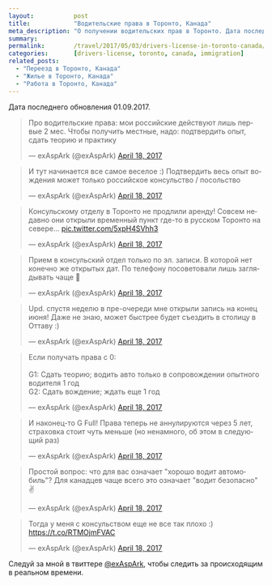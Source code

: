 ```yaml
---
layout:           post
title:            "Водительские права в Торонто, Канада"
meta_description: "О получении водительских прав в Торонто. Дата последнего обновления 01.09.2017. Следуй за мной в твиттере @exAspArk, чтобы следить за происходящим в реальном времени :)"
summary:
permalink:        /travel/2017/05/03/drivers-license-in-toronto-canada/
categories:       [drivers-license, toronto, canada, immigration]
related_posts:
  - "Переезд в Торонто, Канада"
  - "Жилье в Торонто, Канада"
  - "Работа в Торонто, Канада"
---
```


Дата последнего обновления 01.09.2017.

<script src="//platform.twitter.com/widgets.js" charset="utf-8"></script>

<blockquote class="twitter-tweet" data-lang="en" data-link-color="#0076df" data-align="center"><p lang="ru" dir="ltr">Про водительские права: мои российские действуют лишь первые 2 мес. Чтобы получить местные, надо: подтвердить опыт, сдать теорию и практику</p>&mdash; exAspArk (@exAspArk) <a href="https://twitter.com/exAspArk/status/854214898800349184">April 18, 2017</a></blockquote>
<blockquote class="twitter-tweet" data-lang="en" data-link-color="#0076df" data-align="center"><p lang="ru" dir="ltr">И тут начинается все самое веселое :) Подтвердить весь опыт вождения может только российское консульство / посольство</p>&mdash; exAspArk (@exAspArk) <a href="https://twitter.com/exAspArk/status/854271315397799937">April 18, 2017</a></blockquote>
<blockquote class="twitter-tweet" data-lang="en" data-link-color="#0076df" data-align="center"><p lang="ru" dir="ltr">Консульскому отделу в Торонто не продлили аренду! Совсем недавно они открыли временный пункт где-то в русском Торонто на севере... <a href="https://t.co/5xpH4SVhh3">pic.twitter.com/5xpH4SVhh3</a></p>&mdash; exAspArk (@exAspArk) <a href="https://twitter.com/exAspArk/status/854271515663249408">April 18, 2017</a></blockquote>
<blockquote class="twitter-tweet" data-lang="en" data-link-color="#0076df" data-align="center"><p lang="ru" dir="ltr">Прием в консульский отдел только по эл. записи. В которой нет конечно же открытых дат. По телефону посоветовали лишь заглядывать чаще 💩</p>&mdash; exAspArk (@exAspArk) <a href="https://twitter.com/exAspArk/status/854271806940864512">April 18, 2017</a></blockquote>
<blockquote class="twitter-tweet" data-lang="en" data-link-color="#0076df" data-align="center" data-conversation="none"><p lang="ru" dir="ltr">Upd. спустя неделю в пре-очереди мне открыли запись на конец июня! Даже не знаю, может быстрее будет съездить в столицу в Оттаву :)</p>&mdash; exAspArk (@exAspArk) <a href="https://twitter.com/exAspArk/status/854309066335801344">April 18, 2017</a></blockquote>
<blockquote class="twitter-tweet" data-lang="en" data-link-color="#0076df" data-align="center"><p lang="ru" dir="ltr">Если получать права с 0:<br><br>G1: Сдать теорию; водить авто только в сопровождении опытного водителя 1 год<br>G2: Сдать вождение; ждать еще 1 год</p>&mdash; exAspArk (@exAspArk) <a href="https://twitter.com/exAspArk/status/854387576169484288">April 18, 2017</a></blockquote>
<blockquote class="twitter-tweet" data-lang="en" data-link-color="#0076df" data-align="center"><p lang="ru" dir="ltr">И наконец-то G Full! Права теперь не аннулируются через 5 лет, страховка стоит чуть меньше (но ненамного, об этом в следующий раз)</p>&mdash; exAspArk (@exAspArk) <a href="https://twitter.com/exAspArk/status/854387772966285312">April 18, 2017</a></blockquote>
<blockquote class="twitter-tweet" data-lang="en" data-link-color="#0076df" data-align="center"><p lang="ru" dir="ltr">Простой вопрос: что для вас означает &quot;хорошо водит автомобиль&quot;? Для канадцев чаще всего это означает &quot;водит безопасно&quot; ✌️</p>&mdash; exAspArk (@exAspArk) <a href="https://twitter.com/exAspArk/status/854388027728244739">April 18, 2017</a></blockquote>
<blockquote class="twitter-tweet" data-lang="en" data-link-color="#0076df" data-align="center"><p lang="ru" dir="ltr">Тогда у меня с консульством еще не все так плохо :) <a href="https://t.co/RTMOjmFVAC">https://t.co/RTMOjmFVAC</a></p>&mdash; exAspArk (@exAspArk) <a href="https://twitter.com/exAspArk/status/854393451445723136">April 18, 2017</a></blockquote>

Следуй за мной в твиттере [@exAspArk](https://twitter.com/exaspark), чтобы следить за происходящим в реальном времени.
